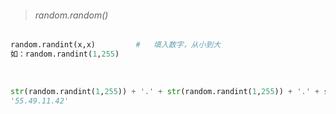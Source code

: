 > ###### random.random()

```python
random.randint(x,x)         #   填入数字，从小到大
如：random.randint(1,255)
```

<br> 

```python
str(random.randint(1,255)) + '.' + str(random.randint(1,255)) + '.' + str(random.randint(1,255)) + '.' + str(random.randint(1,255))
'55.49.11.42'
```

